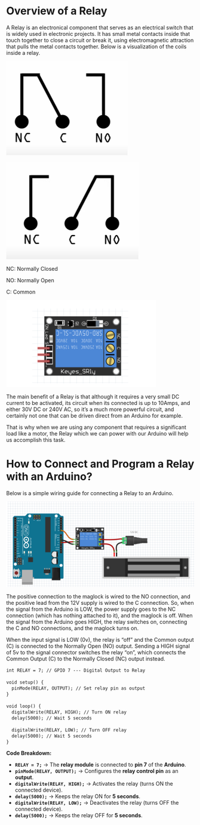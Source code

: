 # Overview of a Relay

A Relay is an electronical component that serves as an electrical switch that is widely used in electronic projects. It has small metal contacts inside that touch together to close a circuit or break it, using electromagnetic attraction that pulls the metal contacts together. Below is a visualization of the coils inside a relay.

![image.png](Relay1.png)

![image.png](Relay2.png)

NC: Normally Closed

NO: Normally Open

C: Common

![image.png](Relay3.png)

The main benefit of a Relay is that although it requires a very small DC current to be activated, its circuit when its connected is up to 10Amps, and either 30V DC or 240V AC, so it’s a much more powerful circuit, and certainly not one that can be driven direct from an Arduino for example.

 That is why when we are using any component that requires a significant load like a motor, the Relay which we can power with our Arduino will help us accomplish this task.

# How to Connect and Program a Relay with an Arduino?

Below is a simple wiring guide for connecting a Relay to an Arduino. 

![image.png](Relay4.png)

The positive connection to the maglock is wired to the NO connection, and the
positive lead from the 12V supply is wired to the C connection. So, when the signal from the
Arduino is LOW, the power supply goes to the NC connection (which has nothing attached to it), and
the maglock is off. When the signal from the Arduino goes HIGH, the relay switches on, connecting
the C and NO connections, and the maglock turns on.

When the input signal is LOW (0v), the relay is “off” and the Common output (C) is connected to
the Normally Open (NO) output.
Sending a HIGH signal of 5v to the signal connector switches the relay “on”, which connects the
Common Output (C) to the Normally Closed (NC) output instead.

```arduino
int RELAY = 7; // GPIO 7 --- Digital Output to Relay

void setup() {
  pinMode(RELAY, OUTPUT); // Set relay pin as output
}

void loop() {
  digitalWrite(RELAY, HIGH); // Turn ON relay
  delay(5000); // Wait 5 seconds
  
  digitalWrite(RELAY, LOW); // Turn OFF relay
  delay(5000); // Wait 5 seconds
}
```

**Code Breakdown:**

- **`RELAY = 7;`** → The **relay module** is connected to **pin 7** of the **Arduino**.
- **`pinMode(RELAY, OUTPUT);`** → Configures the **relay control pin** as an **output**.
- **`digitalWrite(RELAY, HIGH);`** → Activates the relay (turns ON the connected device).
- **`delay(5000);`** → Keeps the relay ON for **5 seconds**.
- **`digitalWrite(RELAY, LOW);`** → Deactivates the relay (turns OFF the connected device).
- **`delay(5000);`** → Keeps the relay OFF for **5 seconds**.